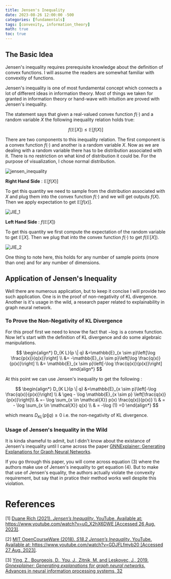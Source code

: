 ```yaml
---
title: Jensen's Inequality
date: 2023-08-26 12:00:00 -500
categories: [fundamentals]
tags: [convexity, information_theory]
math: true
toc: true
---
```



## The Basic Idea

Jensen's inequality requires prerequisite knowledge about the definition of convex functions. I will assume the readers are somewhat familiar with convexitiy of functions.

Jensen's inequality is one of most fundamental concept which connects a lot of different ideas in information theory. Most of things we taken for granted in information theory or hand-wave with intuition are proved with Jensen's inequality.

The statement says that given a real-valued convex function $f(\cdot)$ and a random variable $X$ the following inequality relation holds true:

$$
f(\mathbb{E}[X]) \leq \mathbb{E}[f(X)]
$$

There are two components to this inequality relation. The first component is a convex function $f(\cdot)$ and another is a random variable $X$. Now as we are dealing with a random variable there has to be distribution associated with it. There is no restriction on what kind of distribution it could be. For the purpose of visualization, I chose normal distribution.

![jensen_inequality](https://i.ibb.co/fHL8P2x/chrome-K1h-MCRJ6-Pf.png)


<b>Right Hand Side</b> : $\mathbb{E}[f(X)]$


To get this quantity we need to sample from the distribution associated with $X$ and plug them into the convex function $f(\cdot)$  and we will get outputs $f(X)$. Then we apply expectation to get $\mathbb{E}[f(x)]$.

![JIE_1](https://i.ibb.co/8br4qWP/chrome-MKXKZa-Qz-Rp.png)


<b>Left Hand Side</b> : $f(\mathbb{E}[X])$

To get this quantity we first compute the expectation of the random variable to get $\mathbb{E}[X]$. Then we plug that into the convex function $f(\cdot)$ to get $f(\mathbb{E}[X])$.

![JIE_2](https://i.ibb.co/PxPYpyz/chrome-ki-OBst-NSCt.png)

One thing to note here, this holds for any number of sample points (more than one) and for any number of dimensions. 
## Application of Jensen's Inequality

Well there are numerous application, but to keep it concise I will provide two such application. One is in the proof of non-negativity of KL divergence. Another is it's usage in the wild, a research paper related to explainability in graph neural network.


### To Prove the Non-Negativity of KL Divergence

For this proof first we need to know the fact that $- \log$ is a convex function. Now let's start with the definition of KL divergence and do some algebraic manipulations.


$$
\begin{align*}
D_{K L}(p \| q) &=\mathbb{E}_{x \sim p}\left[\log \frac{p(x)}{q(x)}\right] \\
                &= -\mathbb{E}_{x \sim p}\left[\log \frac{q(x)}{p(x)}\right] \\
                &=  \mathbb{E}_{x \sim p}\left[-\log \frac{q(x)}{p(x)}\right] 
\end{align*}
$$

At this point we can use Jensen's inequality to get the following :


$$
\begin{align*}
D_{K L}(p \| q) &=\mathbb{E}_{x \sim p}\left[-\log \frac{q(x)}{p(x)}\right]  \\
                & \geq - \log \mathbb{E}_{x \sim p} \left[\frac{q(x)}{p(x)}\right]\\
                & =- \log \sum_{x \in \mathcal{X}} p(x) \frac{q(x)}{p(x)} \\
                & = - \log  \sum_{x \in \mathcal{X}} q(x) \\
                & = -\log (1) =0     
\end{align*}
$$

which means $D_{K L}(p \| q)  \geq 0$ i.e. the non-negativity of KL divergence.

### Usage of Jensen's Inequality in the Wild

It is kinda shameful to admit, but I didn't know about the existance of Jensen's inequality until I came across the paper [GNNExplainer: Generating Explanations for Graph Neural Networks](https://arxiv.org/abs/1903.03894). 

If you go through this paper, you will come across equation (3) where the authors make use of Jensen's inequality to get equation (4). But to make that use of Jensen's equality, the authors actually violate the convexity requirement, but say that in pratice their method works well despite this violation.


# References

[1] [Duane Rich (2021). *Jensen’s Inequality*. YouTube. Available at: https://www.youtube.com/watch?v=u0_X2hX6DWE [Accessed 26 Aug. 2023]](https://www.youtube.com/watch?v=u0_X2hX6DWE).

[2] [MIT OpenCourseWare (2018). *S18.2 Jensen’s Inequality*. YouTube. Available at: https://www.youtube.com/watch?v=GDJFLfmyb20 [Accessed 27 Aug. 2023]](https://www.youtube.com/watch?v=GDJFLfmyb20).

[3] [Ying, Z., Bourgeois, D., You, J., Zitnik, M. and Leskovec, J., 2019. *Gnnexplainer: Generating explanations for graph neural networks.* Advances in neural information processing systems, 32](https://arxiv.org/abs/1903.03894)